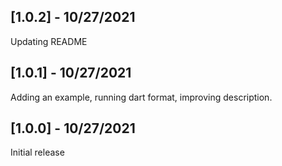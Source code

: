 ## [1.0.2] - 10/27/2021
Updating README

## [1.0.1] - 10/27/2021
Adding an example, running dart format, improving description.

## [1.0.0] - 10/27/2021
Initial release
